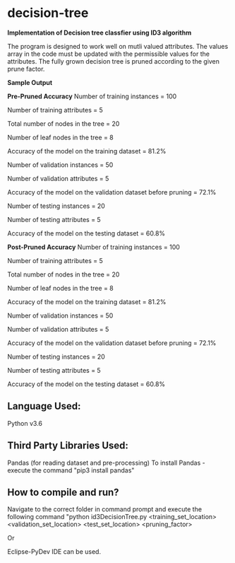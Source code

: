 # decision-tree
**Implementation of Decision tree classfier using ID3 algorithm**

The program is designed to work well on mutli valued attributes. The values array in the code must be updated with the permissible values for the attributes. The fully grown decision tree is pruned according to the given prune factor.

**Sample Output**

<Decision Tree>
  
**Pre-Pruned Accuracy**
Number of training instances = 100

Number of training attributes = 5

Total number of nodes in the tree = 20

Number of leaf nodes in the tree = 8

Accuracy of the model on the training dataset = 81.2%

Number of validation instances = 50

Number of validation attributes = 5

Accuracy of the model on the validation dataset before pruning = 72.1%

Number of testing instances = 20

Number of testing attributes = 5

Accuracy of the model on the testing dataset = 60.8%

**Post-Pruned Accuracy**
Number of training instances = 100

Number of training attributes = 5

Total number of nodes in the tree = 20

Number of leaf nodes in the tree = 8

Accuracy of the model on the training dataset = 81.2%

Number of validation instances = 50

Number of validation attributes = 5

Accuracy of the model on the validation dataset before pruning = 72.1%

Number of testing instances = 20

Number of testing attributes = 5

Accuracy of the model on the testing dataset = 60.8%

Language Used:
-------------
Python v3.6


Third Party Libraries Used:
--------------------------
Pandas (for reading dataset and pre-processing)
To install Pandas - execute the command "pip3 install pandas"

How to compile and run?
----------------------
Navigate to the correct folder in command prompt and execute the following command
"python id3DecisionTree.py <training_set_location> <validation_set_location> <test_set_location> <pruning_factor>

Or

Eclipse-PyDev IDE can be used.
